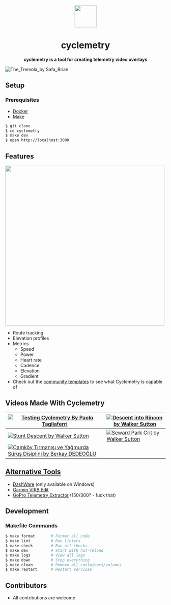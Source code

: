 <div align="center" style="text-align: center;">
  <img src="https://i.imgur.com/O7GvHXd.png"/ style="width: 69px;">
  <h1>cyclemetry</h1>
  <p>
    <b>cyclemetry is a tool for creating telemetry video overlays</b>
  </p>
</div>

![The_Tremola_by Safa_Brian](https://github.com/walkersutton/cyclemetry/assets/25811783/71aa4902-dd29-453f-b4a5-a87ddabd2437)

## Setup

### Prerequisites

- [Docker](https://www.docker.com/products/docker-desktop/)
- [Make](https://www.gnu.org/software/make/make.html)

```bash
$ git clone
$ cd cyclemetry
$ make dev
$ open http://localhost:3000
```

## Features

<img src="https://github.com/user-attachments/assets/8a811981-7933-4bed-b833-c511df373fe0" width="500">

- Route tracking
- Elevation profiles
- Metrics
  - Speed
  - Power
  - Heart rate
  - Cadence
  - Elevation
  - Gradient
- Check out the [community templates](https://github.com/walkersutton/cyclemetry/tree/main/templates) to see what Cyclemetry is capable of

## Videos Made With Cyclemetry

| [![Testing Cyclemetry By Paolo Tagliaferri](https://img.youtube.com/vi/JmavtEU6Vvo/0.jpg)](https://www.youtube.com/watch?v=JmavtEU6Vvo) | [![Descent into Rincon by Walker Sutton](https://img.youtube.com/vi/i2vdPIfIswc/0.jpg)](https://www.youtube.com/watch?v=i2vdPIfIswc) |
| --- | --- |
| [![Stunt Descent by Walker Sutton](https://img.youtube.com/vi/96_nwEF-Bfc/0.jpg)](https://www.youtube.com/watch?v=96_nwEF-Bfc) | [![Seward Park Crit by Walker Sutton](https://img.youtube.com/vi/gKugPA0xGhw/0.jpg)](https://www.youtube.com/watch?v=gKugPA0xGhw) |
| [![Çamköy Tırmanışı ve Yağmurda Sürüş Disiplini by Berkay DEDEOĞLU](https://img.youtube.com/vi/mIcd7nUfpWU/0.jpg)](https://youtu.be/mIcd7nUfpWU?si=aqM1VSgaBr6MmCGa&t=1249) | |




## [Alternative Tools](https://alternativeto.net/software/garmin-virb-edit/)

- [DashWare](http://www.dashware.net/) (only available on Windows)
- [Garmin VIRB Edit](https://www.garmin.com/en-US/p/573412)
- [GoPro Telemetry Extractor](https://goprotelemetryextractor.com/) ($150/$300? - fuck that)


## Development

### Makefile Commands

```bash
$ make format       # Format all code
$ make lint         # Run linters
$ make check        # Run all checks
$ make dev          # Start with hot-reload
$ make logs         # View all logs
$ make down         # Stop everything
$ make clean        # Remove all containers/volumes
$ make restart      # Restart services
```

## Contributors

- All contributions are welcome
